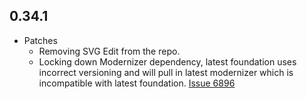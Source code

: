 ## 0.34.1

* Patches
    * Removing SVG Edit from the repo.
    * Locking down Modernizer dependency, latest foundation uses incorrect versioning and will pull in latest modernizer which is incompatible with latest foundation. [Issue 6896](https://github.com/zurb/foundation/issues/6896)
